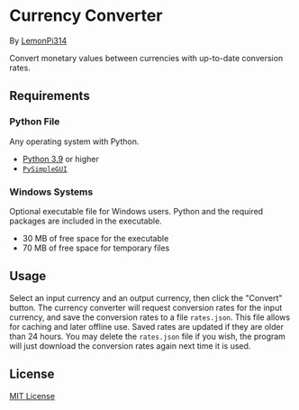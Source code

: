 # Currency Converter
By [LemonPi314](https://github.com/LemonPi314)

Convert monetary values between currencies with up-to-date conversion rates.
## Requirements
### Python File
Any operating system with Python.
- [Python 3.9](https://www.python.org/downloads/release/python-394/) or higher
- [`PySimpleGUI`](https://pypi.org/project/pysimplegui)
### Windows Systems
Optional executable file for Windows users.
Python and the required packages are included in the executable.
- 30 MB of free space for the executable
- 70 MB of free space for temporary files
## Usage
Select an input currency and an output currency, then click the "Convert" button. The currency converter will request conversion rates for the input currency, and save the conversion rates to a file `rates.json`. This file allows for caching and later offline use. Saved rates are updated if they are older than 24 hours. You may delete the `rates.json` file if you wish, the program will just download the conversion rates again next time it is used.
## License
[MIT License](https://choosealicense.com/licenses/mit/)